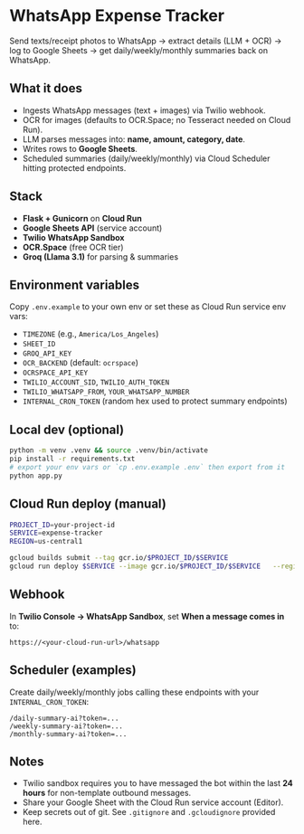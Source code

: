 # WhatsApp Expense Tracker

Send texts/receipt photos to WhatsApp → extract details (LLM + OCR) → log to Google Sheets → get daily/weekly/monthly summaries back on WhatsApp.

## What it does
- Ingests WhatsApp messages (text + images) via Twilio webhook.
- OCR for images (defaults to OCR.Space; no Tesseract needed on Cloud Run).
- LLM parses messages into: **name, amount, category, date**.
- Writes rows to **Google Sheets**.
- Scheduled summaries (daily/weekly/monthly) via Cloud Scheduler hitting protected endpoints.

## Stack
- **Flask + Gunicorn** on **Cloud Run**
- **Google Sheets API** (service account)
- **Twilio WhatsApp Sandbox**
- **OCR.Space** (free OCR tier)
- **Groq (Llama 3.1)** for parsing & summaries

## Environment variables
Copy `.env.example` to your own env or set these as Cloud Run service env vars:

- `TIMEZONE` (e.g., `America/Los_Angeles`)
- `SHEET_ID`
- `GROQ_API_KEY`
- `OCR_BACKEND` (default: `ocrspace`)
- `OCRSPACE_API_KEY`
- `TWILIO_ACCOUNT_SID`, `TWILIO_AUTH_TOKEN`
- `TWILIO_WHATSAPP_FROM`, `YOUR_WHATSAPP_NUMBER`
- `INTERNAL_CRON_TOKEN` (random hex used to protect summary endpoints)

## Local dev (optional)
```bash
python -m venv .venv && source .venv/bin/activate
pip install -r requirements.txt
# export your env vars or `cp .env.example .env` then export from it
python app.py
```

## Cloud Run deploy (manual)
```bash
PROJECT_ID=your-project-id
SERVICE=expense-tracker
REGION=us-central1

gcloud builds submit --tag gcr.io/$PROJECT_ID/$SERVICE
gcloud run deploy $SERVICE --image gcr.io/$PROJECT_ID/$SERVICE   --region $REGION --allow-unauthenticated --port 8080
```

## Webhook
In **Twilio Console → WhatsApp Sandbox**, set **When a message comes in** to:
```
https://<your-cloud-run-url>/whatsapp
```

## Scheduler (examples)
Create daily/weekly/monthly jobs calling these endpoints with your `INTERNAL_CRON_TOKEN`:
```
/daily-summary-ai?token=... 
/weekly-summary-ai?token=...
/monthly-summary-ai?token=...
```

## Notes
- Twilio sandbox requires you to have messaged the bot within the last **24 hours** for non-template outbound messages.
- Share your Google Sheet with the Cloud Run service account (Editor).
- Keep secrets out of git. See `.gitignore` and `.gcloudignore` provided here.
